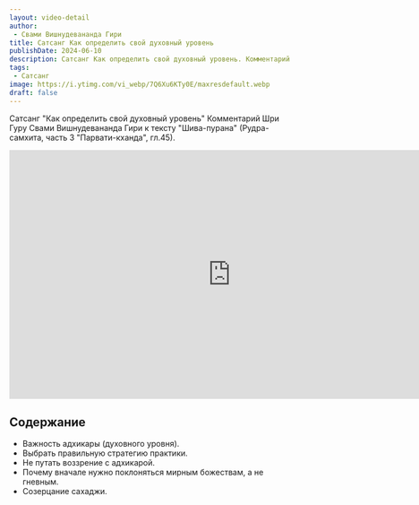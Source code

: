 ```yaml
---
layout: video-detail
author:
 - Свами Вишнудевананда Гири
title: Сатсанг Как определить свой духовный уровень
publishDate: 2024-06-10
description: Сатсанг Как определить свой духовный уровень. Комментарий Шри Гуру Свами Вишнудевананда Гири к тексту "Шива-пурана" (Рудра-самхита, часть 3 "Парвати-кханда", гл.45).
tags: 
 - Сатсанг
image: https://i.ytimg.com/vi_webp/7Q6Xu6KTy0E/maxresdefault.webp
draft: false
---
```


 Сатсанг "Как определить свой духовный уровень"
Комментарий Шри Гуру Свами Вишнудевананда Гири к тексту "Шива-пурана" (Рудра-самхита, часть 3 "Парвати-кханда", гл.45).

<iframe width="790" height="444" src="https://www.youtube.com/embed/7Q6Xu6KTy0E" frameborder="0" allowfullscreen=""></iframe> 

## Содержание

- Важность адхикары (духовного уровня).
- Выбрать правильную стратегию практики.
- Не путать воззрение с адхикарой.
- Почему вначале нужно поклоняться мирным божествам, а не гневным.
- Созерцание сахаджи.
